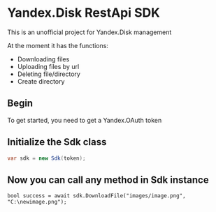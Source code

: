 # Yandex.Disk RestApi SDK
This is an unofficial project for Yandex.Disk management

At the moment it has the functions:
- Downloading files
- Uploading files by url
- Deleting file/directory
- Create directory

## Begin
To get started, you need to get a Yandex.OAuth token

## Initialize the Sdk class
```c#
var sdk = new Sdk(token);
```

## Now you can call any method in Sdk instance
```#c
bool success = await sdk.DownloadFile("images/image.png", "C:\newimage.png");
```
